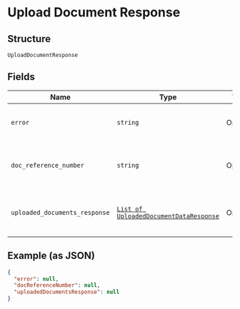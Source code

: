 
# Upload Document Response

## Structure

`UploadDocumentResponse`

## Fields

| Name | Type | Tags | Description |
|  --- | --- | --- | --- |
| `error` | `string` | Optional | Error message from service |
| `doc_reference_number` | `string` | Optional | Unique identifier of upload document response |
| `uploaded_documents_response` | [`List of UploadedDocumentDataResponse`](../../doc/models/uploaded-document-data-response.md) | Optional | Listing of individual document upload statuses |

## Example (as JSON)

```json
{
  "error": null,
  "docReferenceNumber": null,
  "uploadedDocumentsResponse": null
}
```

